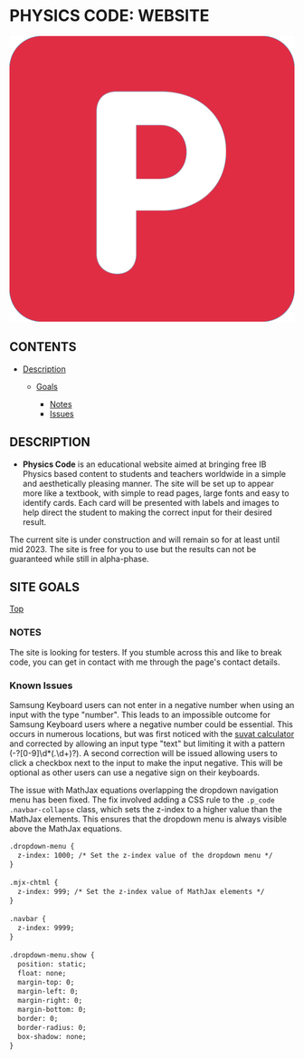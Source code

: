 # PHYSICS CODE: WEBSITE

[![Physics Code Logo](https://github.com/pauld0051/Physics-Code-2/blob/master/assets/images/logo-main.png "Physics Code Logo")](https://pauld0051.github.io/Physics-Code-2)

## CONTENTS

- [Description](#description)

  - [Goals](#site-goals)

    - [Notes](#notes)
    - [Issues](#known-issues)

## DESCRIPTION

- **Physics Code**
is an educational website aimed at bringing free IB Physics based content to students and teachers worldwide in a simple and aesthetically pleasing manner.
The site will be set up to appear more like a textbook, with simple to read pages, large fonts and easy to identify cards. Each card will be presented with labels and images to help direct the student to making the correct input for their desired result.

The current site is under construction and will remain so for at least until mid 2023. The site is free for you to use but the results can not be guaranteed while still in alpha-phase.

## SITE GOALS

[Top](#contents)

### NOTES

The site is looking for testers. If you stumble across this and like to break code, you can get in contact with me through the page's contact details.

### Known Issues

Samsung Keyboard users can not enter in a negative number when using an input with the type "number". This leads to an impossible outcome for Samsung Keyboard users where a negative number could be essential. This occurs in numerous locations, but was first noticed with the [suvat calculator](https://pauld0051.github.io/Physics-Code-2/suvat.html) and corrected by allowing an input type "text" but limiting it with a pattern (-?[0-9]\d*(\.\d+)?). A second correction will be issued allowing users to click a checkbox next to the input to make the input negative. This will be optional as other users can use a negative sign on their keyboards.

The issue with MathJax equations overlapping the dropdown navigation menu has been fixed. The fix involved adding a CSS rule to the `.p_code` `.navbar-collapse` class, which sets the z-index to a higher value than the MathJax elements. This ensures that the dropdown menu is always visible above the MathJax equations.

```/* MathJax Overlap */
.dropdown-menu {
  z-index: 1000; /* Set the z-index value of the dropdown menu */
}

.mjx-chtml {
  z-index: 999; /* Set the z-index value of MathJax elements */
}

.navbar {
  z-index: 9999;
}

.dropdown-menu.show {
  position: static;
  float: none;
  margin-top: 0;
  margin-left: 0;
  margin-right: 0;
  margin-bottom: 0;
  border: 0;
  border-radius: 0;
  box-shadow: none;
}
